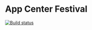 # App Center Festival

[![Build status](https://build.appcenter.ms/v0.1/apps/4170de34-64d9-41c4-afa6-1460ddae6ebb/branches/master/badge)](https://appcenter.ms)